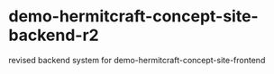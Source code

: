 # demo-hermitcraft-concept-site-backend-r2
revised backend system for demo-hermitcraft-concept-site-frontend
